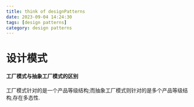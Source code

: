 ```yaml
---
title: think of designPatterns
date: 2023-09-04 14:24:30
tags: [design patterns]
category: design patterns
---
```


# 设计模式

#### 工厂模式与抽象工厂模式的区别

工厂模式针对的是一个产品等级结构;而抽象工厂模式则针对的是多个产品等级结构,存在多态性.

